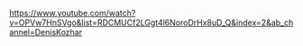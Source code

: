https://www.youtube.com/watch?v=OPVw7HnSVgo&list=RDCMUCf2LGgt4l6NoroDrHx8uD_Q&index=2&ab_channel=DenisKozhar
